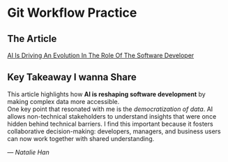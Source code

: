 # Git Workflow Practice

## The Article
[AI Is Driving An Evolution In The Role Of The Software Developer](https://www.forbes.com/sites/garydrenik/2024/07/09/ai-is-driving-an-evolution-in-the-role-of-the-software-developer/)

## Key Takeaway I wanna Share
This article highlights how **AI is reshaping software development** by making complex data more accessible.  
One key point that resonated with me is the *democratization of data*. AI allows non-technical stakeholders to understand insights that were once hidden behind technical barriers.
I find this important because it fosters collaborative decision-making: developers, managers, and business users can now work together with shared understanding.  

— *Natalie Han*
